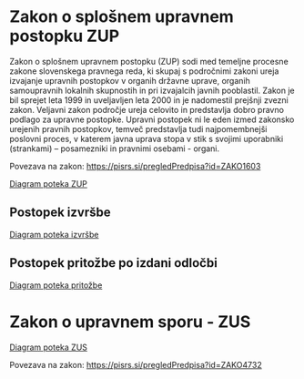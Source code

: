 # Zakon o splošnem upravnem postopku ZUP

Zakon o splošnem upravnem postopku (ZUP) sodi med temeljne procesne zakone slovenskega pravnega reda, ki skupaj s področnimi zakoni ureja izvajanje upravnih postopkov v organih državne uprave, organih samoupravnih lokalnih skupnostih in pri izvajalcih javnih pooblastil. Zakon je bil sprejet leta 1999 in uveljavljen leta 2000 in je nadomestil prejšnji zvezni zakon. Veljavni zakon področje ureja celovito in predstavlja dobro pravno podlago za upravne postopke. Upravni postopek ni le eden izmed zakonsko urejenih pravnih postopkov, temveč predstavlja tudi najpomembnejši poslovni proces, v katerem javna uprava stopa v stik s svojimi uporabniki (strankami) – posamezniki in pravnimi osebami - organi.

Povezava na zakon: https://pisrs.si/pregledPredpisa?id=ZAKO1603

[Diagram poteka ZUP](ZUP-main-procedure.md)

## Postopek izvršbe
[Diagram poteka izvršbe](podprocesi/izvrsba.md)

## Postopek pritožbe po izdani odločbi
[Diagram poteka pritožbe](podprocesi/ZUP-pritozba.md)

# Zakon o upravnem sporu - ZUS
[Diagram poteka ZUS](ZUS.md)

Povezava na zakon: https://pisrs.si/pregledPredpisa?id=ZAKO4732
